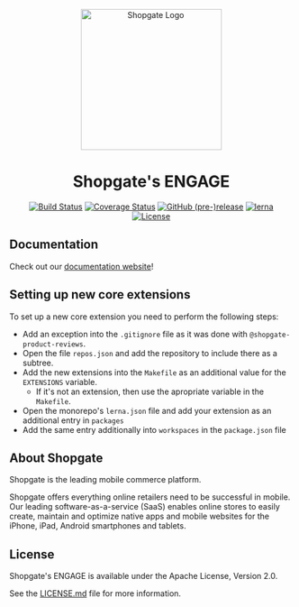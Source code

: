 <p align="center">
  <a href="https://www.shopgate.com/en/solutions/engage-mobile-app/" rel="noopener" target="_blank">
    <img width="250" src="https://d2ytbdjodkazy3.cloudfront.net/wp-content/uploads/2019/01/Logo_engage.svg.gzip" alt="Shopgate Logo">
  </a>
</p>

<h1 align="center">Shopgate's ENGAGE</h1>

<div align="center">

[![Build Status](https://travis-ci.org/shopgate/pwa.svg?branch=v6.X)](https://travis-ci.org/shopgate/pwa)
[![Coverage Status](https://coveralls.io/repos/github/shopgate/pwa/badge.svg?branch=v6.X)](https://coveralls.io/github/shopgate/pwa?branch=v6.X)
[![GitHub (pre-)release](https://img.shields.io/github/release/shopgate/pwa/all.svg)](https://github.com/shopgate/pwa/releases)
[![lerna](https://img.shields.io/badge/maintained%20with-lerna-cc00ff.svg)](https://lernajs.io/)
[![License](https://img.shields.io/badge/License-Apache%202.0-blue.svg)](https://opensource.org/licenses/Apache-2.0)

</div>

## Documentation

Check out our [documentation website](https://developer.shopgate.com/guides)!

## Setting up new core extensions

To set up a new core extension you need to perform the following steps:

* Add an exception into the `.gitignore` file as it was done with `@shopgate-product-reviews`.
* Open the file `repos.json` and add the repository to include there as a subtree.
* Add the new extensions into the `Makefile` as an additional value for the `EXTENSIONS` variable.
  * If it's not an extension, then use the apropriate variable in the `Makefile`.
* Open the monorepo's `lerna.json` file and add your extension as an additional entry in `packages`
* Add the same entry additionally into `workspaces` in the `package.json` file

## About Shopgate

Shopgate is the leading mobile commerce platform.

Shopgate offers everything online retailers need to be successful in mobile. Our leading
software-as-a-service (SaaS) enables online stores to easily create, maintain and optimize
native apps and mobile websites for the iPhone, iPad, Android smartphones and tablets.

## License

Shopgate's ENGAGE is available under the Apache License, Version 2.0.

See the [LICENSE.md](./LICENSE.md) file for more information.
